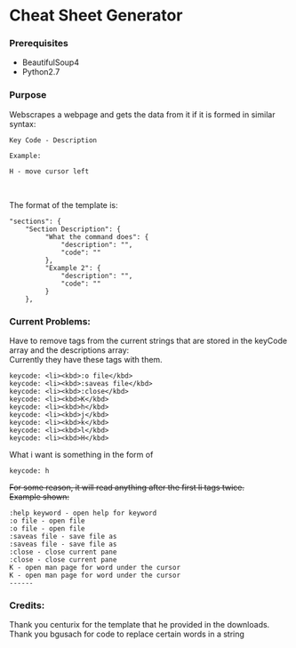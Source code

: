 # Cheat Sheet Generator
### Prerequisites
* BeautifulSoup4
* Python2.7

### Purpose
Webscrapes a webpage and gets the data from it if it is formed in similar syntax:
```
Key Code - Description

Example:

H - move cursor left
```
<br>

The format of the template is:
```
"sections": {
    "Section Description": {
         "What the command does": {
             "description": "",
             "code": ""
         },
         "Example 2": {
             "description": "",
             "code": ""
         }
    },

```

### Current Problems:
Have to remove tags from the current strings that are stored in the keyCode array and the descriptions array:
<br>
Currently they have these tags with them.
```
keycode: <li><kbd>:o file</kbd>
keycode: <li><kbd>:saveas file</kbd>
keycode: <li><kbd>:close</kbd>
keycode: <li><kbd>K</kbd>
keycode: <li><kbd>h</kbd>
keycode: <li><kbd>j</kbd>
keycode: <li><kbd>k</kbd>
keycode: <li><kbd>l</kbd>
keycode: <li><kbd>H</kbd>

```

What i want is something in the form of
```
keycode: h

```

~~For some reason, it will read anything after the first li tags twice.~~
<br>
~~Example shown:~~
```
:help keyword - open help for keyword
:o file - open file
:o file - open file
:saveas file - save file as
:saveas file - save file as
:close - close current pane
:close - close current pane
K - open man page for word under the cursor
K - open man page for word under the cursor
------

```

### Credits:
Thank you centurix for the template that he provided in the downloads.
Thank you bgusach for code to replace certain words in a string
